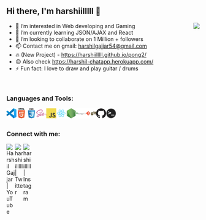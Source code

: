 ## Hi there, I'm harshiilllll   👋

<img align="right" src="https://media.discordapp.net/attachments/914047870573871134/934318738440880138/mp4_1.gif?width=556&height=956">

- 👀 I’m interested in Web developing and Gaming 
- 🌱 I’m currently learning JSON/AJAX and React
- 💞️ I’m looking to collaborate on 1 Million + followers 
- 📫 Contact me on gmail: harshilgajjar54@gmail.com
- 🔥 (New Project) - https://harshiilllll.github.io/pong2/
- 😉 Also check  https://harshil-chatapp.herokuapp.com/
- ⚡ Fun fact: I love to draw and play guitar / drums

<br />

### Languages and Tools:

<img align="left" alt="Visual Studio Code" width="26px" src="https://raw.githubusercontent.com/github/explore/80688e429a7d4ef2fca1e82350fe8e3517d3494d/topics/visual-studio-code/visual-studio-code.png" />
<img align="left" alt="HTML5" width="26px" src="https://raw.githubusercontent.com/github/explore/80688e429a7d4ef2fca1e82350fe8e3517d3494d/topics/html/html.png" />
<img align="left" alt="CSS3" width="26px" src="https://raw.githubusercontent.com/github/explore/80688e429a7d4ef2fca1e82350fe8e3517d3494d/topics/css/css.png" />
<img align="left" alt="Sass" width="26px" src="https://raw.githubusercontent.com/github/explore/80688e429a7d4ef2fca1e82350fe8e3517d3494d/topics/sass/sass.png" />
<img align="left" alt="JavaScript" width="26px" src="https://raw.githubusercontent.com/github/explore/80688e429a7d4ef2fca1e82350fe8e3517d3494d/topics/javascript/javascript.png" />
<img align="left" alt="React" width="26px" src="https://raw.githubusercontent.com/github/explore/80688e429a7d4ef2fca1e82350fe8e3517d3494d/topics/react/react.png" />
<img align="left" alt="Node.js" width="26px" src="https://raw.githubusercontent.com/github/explore/80688e429a7d4ef2fca1e82350fe8e3517d3494d/topics/nodejs/nodejs.png" />
<img align="left" alt="MongoDB" width="26px" src="https://raw.githubusercontent.com/github/explore/80688e429a7d4ef2fca1e82350fe8e3517d3494d/topics/mongodb/mongodb.png" />
<img align="left" alt="Git" width="26px" src="https://raw.githubusercontent.com/github/explore/80688e429a7d4ef2fca1e82350fe8e3517d3494d/topics/git/git.png" />
<img align="left" alt="GitHub" width="26px" src="https://raw.githubusercontent.com/github/explore/78df643247d429f6cc873026c0622819ad797942/topics/github/github.png" />
<img align="left" alt="Terminal" width="26px" src="https://raw.githubusercontent.com/github/explore/80688e429a7d4ef2fca1e82350fe8e3517d3494d/topics/terminal/terminal.png" />

<br />
<br />

### Connect with me:

<a href="https://www.youtube.com/channel/UCLnUcrxNTxjrAAVEzqPLhZw"><img align="left" alt="Harshil Gajjar | YouTube" width="22px" src="https://cdn.jsdelivr.net/npm/simple-icons@v3/icons/youtube.svg" /></a>
<a href="https://twitter.com/harshiilllll"><img align="left" alt="harshiilllll | Twitter" width="22px" src="https://cdn.jsdelivr.net/npm/simple-icons@v3/icons/twitter.svg" /></a>
<a href="https://www.instagram.com/harshiilllll/"><img align="left" alt="harshiilllll | Instagram" width="22px" src="https://cdn.jsdelivr.net/npm/simple-icons@v3/icons/instagram.svg" /></a>

<br />


<!---harshiilllll/harshiilllll is a ✨ special ✨ repository because its `README.md` (this file) appears on your GitHub profile.You can click the Preview link to take a look at your changes.--->
